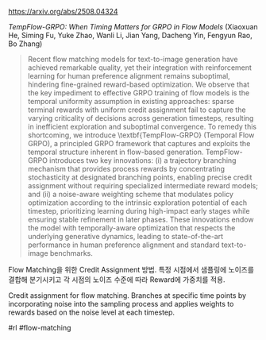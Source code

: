 https://arxiv.org/abs/2508.04324

*TempFlow-GRPO: When Timing Matters for GRPO in Flow Models* (Xiaoxuan He, Siming Fu, Yuke Zhao, Wanli Li, Jian Yang, Dacheng Yin, Fengyun Rao, Bo Zhang)

> Recent flow matching models for text-to-image generation have achieved remarkable quality, yet their integration with reinforcement learning for human preference alignment remains suboptimal, hindering fine-grained reward-based optimization. We observe that the key impediment to effective GRPO training of flow models is the temporal uniformity assumption in existing approaches: sparse terminal rewards with uniform credit assignment fail to capture the varying criticality of decisions across generation timesteps, resulting in inefficient exploration and suboptimal convergence. To remedy this shortcoming, we introduce \textbf{TempFlow-GRPO} (Temporal Flow GRPO), a principled GRPO framework that captures and exploits the temporal structure inherent in flow-based generation. TempFlow-GRPO introduces two key innovations: (i) a trajectory branching mechanism that provides process rewards by concentrating stochasticity at designated branching points, enabling precise credit assignment without requiring specialized intermediate reward models; and (ii) a noise-aware weighting scheme that modulates policy optimization according to the intrinsic exploration potential of each timestep, prioritizing learning during high-impact early stages while ensuring stable refinement in later phases. These innovations endow the model with temporally-aware optimization that respects the underlying generative dynamics, leading to state-of-the-art performance in human preference alignment and standard text-to-image benchmarks.

Flow Matching을 위한 Credit Assignment 방법. 특정 시점에서 샘플링에 노이즈를 결합해 분기시키고 각 시점의 노이즈 수준에 따라 Reward에 가중치를 적용.

Credit assignment for flow matching. Branches at specific time points by incorporating noise into the sampling process and applies weights to rewards based on the noise level at each timestep.

#rl #flow-matching 